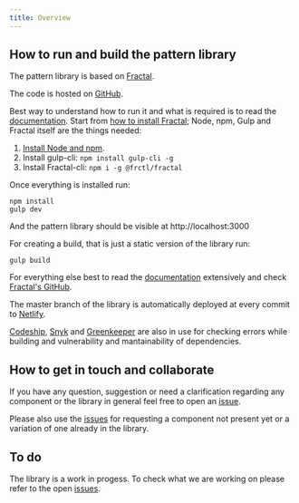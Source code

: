 ```yaml
---
title: Overview
---
```


## How to run and build the pattern library

The pattern library is based on [Fractal](http://fractal.build).

The code is hosted on [GitHub](https://github.com/LBHackney-IT/lbh-pattern-library).

Best way to understand how to run it and what is required is to read the [documentation](http://fractal.build/guide). Start from [how to install Fractal](http://fractal.build/guide/installation); Node, npm, Gulp and Fractal itself are the things needed:

1. [Install Node and npm](https://docs.npmjs.com/getting-started/installing-node#install-npm--manage-npm-versions).
2. Install gulp-cli: `npm install gulp-cli -g`
3. Install Fractal-cli: `npm i -g @frctl/fractal`

Once everything is installed run:
```
npm install
gulp dev
```
And the pattern library should be visible at http://localhost:3000


For creating a build, that is just a static version of the library run:
```
gulp build
```
For everything else best to read the [documentation](http://fractal.build/guide) extensively and check [Fractal's GitHub](https://github.com/frctl/fractal).

The master branch of the library is automatically deployed at every commit to [Netlify](https://lbh-pattern-library.netlify.com).

[Codeship](https://snyk.io/), [Snyk](https://snyk.io/) and [Greenkeeper](https://greenkeeper.io/) are also in use for checking errors while building and vulnerability and mantainability of dependencies.

## How to get in touch and collaborate

If you have any question, suggestion or need a clarification regarding any component or the library in general feel free to open an [issue](https://github.com/LBHackney-IT/lbh-pattern-library/issues).

Please also use the [issues](https://github.com/LBHackney-IT/lbh-pattern-library/issues) for requesting a component not present yet or a variation of one already in the library.

## To do

The library is a work in progess. To check what we are working on please refer to the open [issues](https://github.com/LBHackney-IT/lbh-pattern-library/issues).
